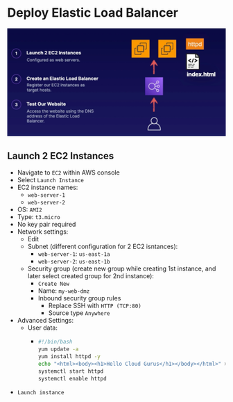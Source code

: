 # Deploy Elastic Load Balancer

![](../img/demo/2.1.DeployELB.png)

## Launch 2 EC2 Instances
- Navigate to `EC2` within AWS console
- Select `Launch Instance`
- EC2 instance names:
  - `web-server-1`
  - `web-server-2`
- OS: `AMI2`
- Type: `t3.micro`
- No key pair required
- Network settings:
  - Edit
  - Subnet (different configuration for 2 EC2 isntances): 
    - `web-server-1`: `us-east-1a`
    - `web-server-2`: `us-east-1b`
  - Security group (create new group while creating 1st instance, and later select created group for 2nd instance):
    - `Create New`
    - Name: `my-web-dmz`
    - Inbound security group rules
      - Replace SSH with `HTTP (TCP:80)`
      - Source type `Anywhere`
- Advanced Settings:
  - User data:
    -   ```sh
        #!/bin/bash
        yum update -a
        yum install httpd -y
        echo "<html><body><h1>Hello Cloud Gurus</h1></body></html>" > /var/www/html/index.html
        systemctl start httpd
        systemctl enable httpd
        ```
- `Launch instance`

